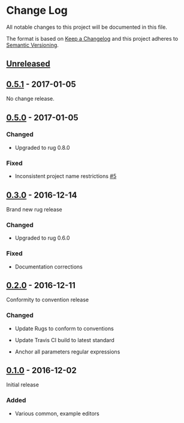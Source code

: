 # Change Log

All notable changes to this project will be documented in this file.

The format is based on [Keep a Changelog](http://keepachangelog.com/)
and this project adheres to [Semantic Versioning](http://semver.org/).

## [Unreleased]

[Unreleased]: https://github.com/atomist-rugs/common-editors/compare/0.5.1...HEAD

## [0.5.1] - 2017-01-05

[0.5.1]: https://github.com/atomist-rugs/common-editors/compare/0.5.0...0.5.1

No change release.

## [0.5.0] - 2017-01-05

[0.5.0]: https://github.com/atomist-rugs/common-editors/compare/0.3.0...0.5.0

### Changed

-   Upgraded to rug 0.8.0

### Fixed

-   Inconsistent project name restrictions [#5][issue5]

[issue5]: https://github.com/atomist-rugs/common-editors/issues/5

## [0.3.0] - 2016-12-14

[0.3.0]: https://github.com/atomist-rugs/common-editors/compare/0.2.0...0.3.0

Brand new rug release

### Changed

-   Upgraded to rug 0.6.0

### Fixed

-   Documentation corrections

## [0.2.0] - 2016-12-11

[0.2.0]: https://github.com/atomist-rugs/common-editors/compare/0.1.0...0.2.0

Conformity to convention release

### Changed

-   Update Rugs to conform to conventions

-   Update Travis CI build to latest standard

-   Anchor all parameters regular expressions

## [0.1.0] - 2016-12-02

[0.1.0]: https://github.com/atomist-rugs/common-editors/tree/0.1.0

Initial release

### Added

-   Various common, example editors
